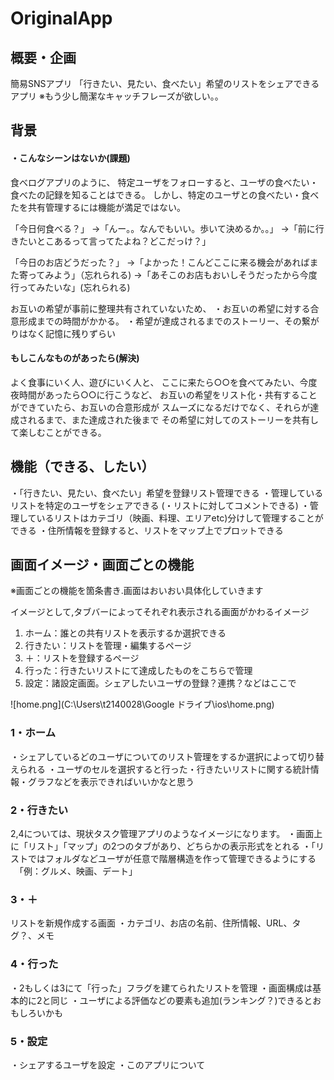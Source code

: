 # OriginalApp
## 概要・企画
簡易SNSアプリ
「行きたい、見たい、食べたい」希望のリストをシェアできるアプリ
※もう少し簡潔なキャッチフレーズが欲しい。。

## 背景
#### ・こんなシーンはないか(課題)
食べログアプリのように、
特定ユーザをフォローすると、ユーザの食べたい・食べたの記録を知ることはできる。
しかし、特定のユーザとの食べたい・食べたを共有管理するには機能が満足ではない。

「今日何食べる？」
→「んー。。なんでもいい。歩いて決めるか。。」
→「前に行きたいとこあるって言ってたよね？どこだっけ？」

「今日のお店どうだった？」
→「よかった！こんどここに来る機会があればまた寄ってみよう」（忘れられる)
→「あそこのお店もおいしそうだったから今度行ってみたいな」(忘れられる)


お互いの希望が事前に整理共有されていないため、
・お互いの希望に対する合意形成までの時間がかかる。
・希望が達成されるまでのストーリー、その繋がりはなく記憶に残りずらい

#### もしこんなものがあったら(解決)
よく食事にいく人、遊びにいく人と、
ここに来たら○○を食べてみたい、今度夜時間があったら○○に行こうなど、
お互いの希望をリスト化・共有することができていたら、お互いの合意形成が
スムーズになるだけでなく、それらが達成されるまで、また達成された後まで
その希望に対してのストーリーを共有して楽しむことができる。


## 機能（できる、したい）

・「行きたい、見たい、食べたい」希望を登録リスト管理できる
・管理しているリストを特定のユーザをシェアできる
(・リストに対してコメントできる)
・管理しているリストはカテゴリ（映画、料理、エリアetc)分けして管理することができる
・住所情報を登録すると、リストをマップ上でプロットできる


## 画面イメージ・画面ごとの機能

※画面ごとの機能を箇条書き.画面はおいおい具体化していきます


イメージとして,タブバーによってそれぞれ表示される画面がかわるイメージ
1. ホーム：誰との共有リストを表示するか選択できる
2. 行きたい：リストを管理・編集するページ
3. ＋：リストを登録するページ
4. 行った：行きたいリストにて達成したものをこちらで管理
5. 設定：諸設定画面。シェアしたいユーザの登録？連携？などはここで

![home.png](C:\Users\t2140028\Google ドライブ\ios\home.png)

### 1・ホーム
・シェアしているどのユーザについてのリスト管理をするか選択によって切り替えられる
・ユーザのセルを選択すると行った・行きたいリストに関する統計情報・グラフなどを表示できればいいかなと思う

### 2・行きたい
2,4については、現状タスク管理アプリのようなイメージになります。
・画面上に「リスト」「マップ」の2つのタブがあり、どちらかの表示形式をとれる
・「リストではフォルダなどユーザが任意で階層構造を作って管理できるようにする
　「例：グルメ、映画、デート」
### 3・＋
リストを新規作成する画面
・カテゴリ、お店の名前、住所情報、URL、タグ？、メモ

### 4・行った
・2もしくは3にて「行った」フラグを建てられたリストを管理
・画面構成は基本的に2と同じ
・ユーザによる評価などの要素も追加(ランキング？)できるとおもしろいかも
### 5・設定
・シェアするユーザを設定
・このアプリについて
